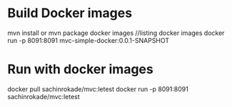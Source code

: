 # Build Docker images
mvn install or mvn package
docker images //listing docker images
docker run -p 8091:8091 mvc-simple-docker:0.0.1-SNAPSHOT



# Run with docker images
docker pull sachinrokade/mvc:letest
docker run -p 8091:8091 sachinrokade/mvc:letest
